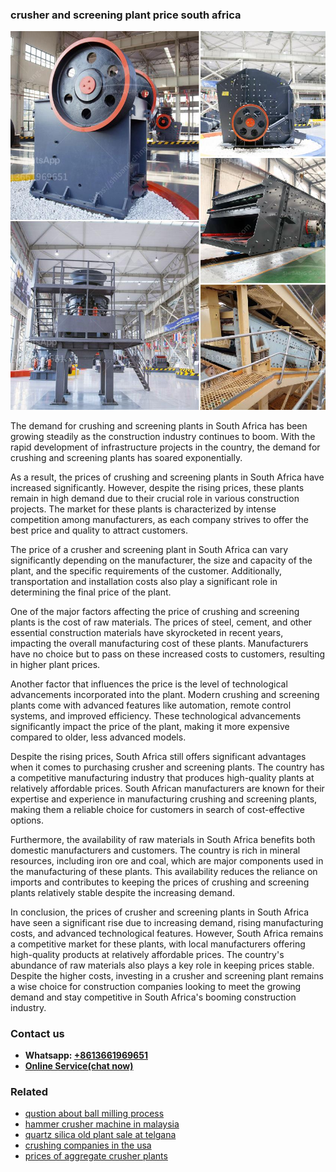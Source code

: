 <h3>crusher and screening plant price south africa</h3><img src='1704791451.jpg' alt=''><p>The demand for crushing and screening plants in South Africa has been growing steadily as the construction industry continues to boom. With the rapid development of infrastructure projects in the country, the demand for crushing and screening plants has soared exponentially.</p><p>As a result, the prices of crushing and screening plants in South Africa have increased significantly. However, despite the rising prices, these plants remain in high demand due to their crucial role in various construction projects. The market for these plants is characterized by intense competition among manufacturers, as each company strives to offer the best price and quality to attract customers.</p><p>The price of a crusher and screening plant in South Africa can vary significantly depending on the manufacturer, the size and capacity of the plant, and the specific requirements of the customer. Additionally, transportation and installation costs also play a significant role in determining the final price of the plant.</p><p>One of the major factors affecting the price of crushing and screening plants is the cost of raw materials. The prices of steel, cement, and other essential construction materials have skyrocketed in recent years, impacting the overall manufacturing cost of these plants. Manufacturers have no choice but to pass on these increased costs to customers, resulting in higher plant prices.</p><p>Another factor that influences the price is the level of technological advancements incorporated into the plant. Modern crushing and screening plants come with advanced features like automation, remote control systems, and improved efficiency. These technological advancements significantly impact the price of the plant, making it more expensive compared to older, less advanced models.</p><p>Despite the rising prices, South Africa still offers significant advantages when it comes to purchasing crusher and screening plants. The country has a competitive manufacturing industry that produces high-quality plants at relatively affordable prices. South African manufacturers are known for their expertise and experience in manufacturing crushing and screening plants, making them a reliable choice for customers in search of cost-effective options.</p><p>Furthermore, the availability of raw materials in South Africa benefits both domestic manufacturers and customers. The country is rich in mineral resources, including iron ore and coal, which are major components used in the manufacturing of these plants. This availability reduces the reliance on imports and contributes to keeping the prices of crushing and screening plants relatively stable despite the increasing demand.</p><p>In conclusion, the prices of crusher and screening plants in South Africa have seen a significant rise due to increasing demand, rising manufacturing costs, and advanced technological features. However, South Africa remains a competitive market for these plants, with local manufacturers offering high-quality products at relatively affordable prices. The country's abundance of raw materials also plays a key role in keeping prices stable. Despite the higher costs, investing in a crusher and screening plant remains a wise choice for construction companies looking to meet the growing demand and stay competitive in South Africa's booming construction industry.</p><h3>Contact us</h3><ul><li><strong>Whatsapp:&nbsp;<a href="https://wa.me/8613661969651">+8613661969651</a></strong></li><li><a href="https://swt.shibang-china.com/?git&amp;zhl&amp;crusher and screening plant price south africa"><strong>Online Service(chat now)</strong></a></li></ul><h3>Related</h3><ul><li><a href='qustion about ball milling process.md'>qustion about ball milling process</a></li><li><a href='hammer crusher machine in malaysia.md'>hammer crusher machine in malaysia</a></li><li><a href='quartz silica old plant sale at telgana.md'>quartz silica old plant sale at telgana</a></li><li><a href='crushing companies in the usa.md'>crushing companies in the usa</a></li><li><a href='prices of aggregate crusher plants.md'>prices of aggregate crusher plants</a></li></ul>